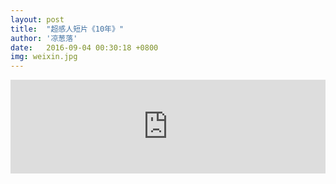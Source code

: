 ```yaml
---
layout: post
title:  "超感人短片《10年》"
author: '凉葱落'
date:   2016-09-04 00:30:18 +0800
img: weixin.jpg
---
```

<style type="text/css">.img{display:none;}</style>

<iframe frameborder="0" width="100%" src="http://v.qq.com/iframe/player.html?vid=o0317tddf5t&tiny=0&auto=0" allowfullscreen></iframe>

